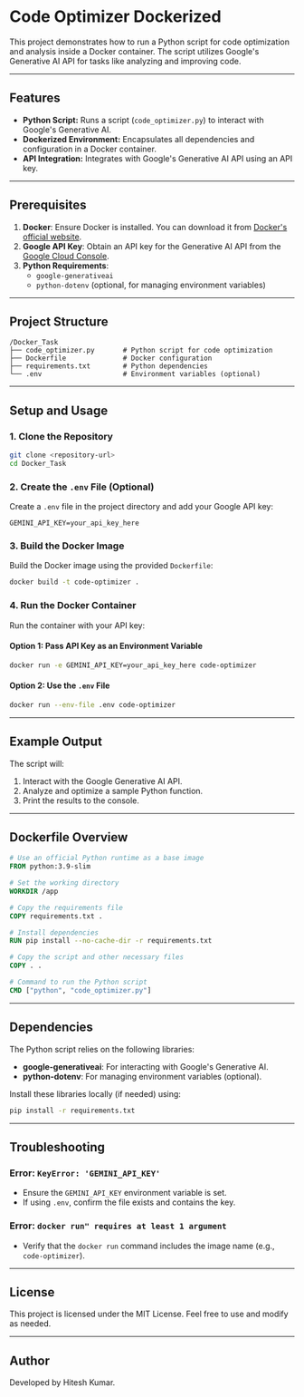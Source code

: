 # Code Optimizer Dockerized

This project demonstrates how to run a Python script for code optimization and analysis inside a Docker container. The script utilizes Google's Generative AI API for tasks like analyzing and improving code.

---

## Features

- **Python Script:** Runs a script (`code_optimizer.py`) to interact with Google's Generative AI.
- **Dockerized Environment:** Encapsulates all dependencies and configuration in a Docker container.
- **API Integration:** Integrates with Google's Generative AI API using an API key.

---

## Prerequisites

1. **Docker**: Ensure Docker is installed. You can download it from [Docker's official website](https://www.docker.com/get-started/).
2. **Google API Key**: Obtain an API key for the Generative AI API from the [Google Cloud Console](https://console.cloud.google.com/).
3. **Python Requirements**:
   - `google-generativeai`
   - `python-dotenv` (optional, for managing environment variables)

---

## Project Structure

```
/Docker_Task
├── code_optimizer.py       # Python script for code optimization
├── Dockerfile              # Docker configuration
├── requirements.txt        # Python dependencies
└── .env                    # Environment variables (optional)
```

---

## Setup and Usage

### 1. Clone the Repository
```bash
git clone <repository-url>
cd Docker_Task
```

### 2. Create the `.env` File (Optional)
Create a `.env` file in the project directory and add your Google API key:
```env
GEMINI_API_KEY=your_api_key_here
```

### 3. Build the Docker Image
Build the Docker image using the provided `Dockerfile`:
```bash
docker build -t code-optimizer .
```

### 4. Run the Docker Container
Run the container with your API key:

#### Option 1: Pass API Key as an Environment Variable
```bash
docker run -e GEMINI_API_KEY=your_api_key_here code-optimizer
```

#### Option 2: Use the `.env` File
```bash
docker run --env-file .env code-optimizer
```

---

## Example Output
The script will:
1. Interact with the Google Generative AI API.
2. Analyze and optimize a sample Python function.
3. Print the results to the console.

---

## Dockerfile Overview

```dockerfile
# Use an official Python runtime as a base image
FROM python:3.9-slim

# Set the working directory
WORKDIR /app

# Copy the requirements file
COPY requirements.txt .

# Install dependencies
RUN pip install --no-cache-dir -r requirements.txt

# Copy the script and other necessary files
COPY . .

# Command to run the Python script
CMD ["python", "code_optimizer.py"]
```

---

## Dependencies
The Python script relies on the following libraries:
- **google-generativeai**: For interacting with Google's Generative AI.
- **python-dotenv**: For managing environment variables (optional).

Install these libraries locally (if needed) using:
```bash
pip install -r requirements.txt
```

---

## Troubleshooting

### Error: `KeyError: 'GEMINI_API_KEY'`
- Ensure the `GEMINI_API_KEY` environment variable is set.
- If using `.env`, confirm the file exists and contains the key.

### Error: `docker run" requires at least 1 argument`
- Verify that the `docker run` command includes the image name (e.g., `code-optimizer`).

---

## License
This project is licensed under the MIT License. Feel free to use and modify as needed.

---

## Author
Developed by Hitesh Kumar.

